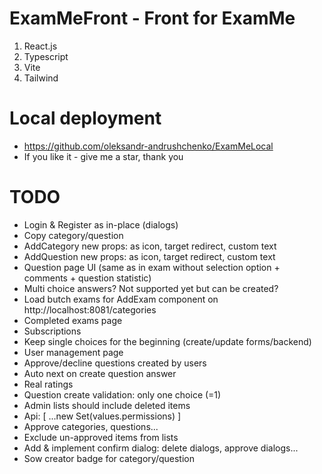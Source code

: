 # ExamMeFront - Front for ExamMe

1. React.js
2. Typescript
3. Vite
4. Tailwind

# Local deployment

* https://github.com/oleksandr-andrushchenko/ExamMeLocal
* If you like it - give me a star, thank you

# TODO

* Login & Register as in-place (dialogs)
* Copy category/question
* AddCategory new props: as icon, target redirect, custom text
* AddQuestion new props: as icon, target redirect, custom text
* Question page UI (same as in exam without selection option + comments + question statistic)
* Multi choice answers? Not supported yet but can be created?
* Load butch exams for AddExam component on http://localhost:8081/categories
* Completed exams page
* Subscriptions
* Keep single choices for the beginning (create/update forms/backend)
* User management page
* Approve/decline questions created by users
* Auto next on create question answer
* Real ratings
* Question create validation: only one choice (=1)
* Admin lists should include deleted items
* Api: [ ...new Set(values.permissions) ]
* Approve categories, questions...
* Exclude un-approved items from lists
* Add & implement confirm dialog: delete dialogs, approve dialogs...
* Sow creator badge for category/question